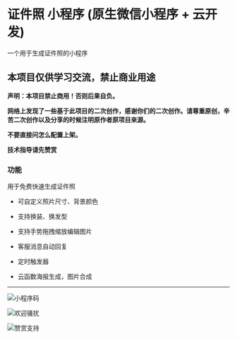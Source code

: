
# 证件照 小程序 (原生微信小程序 + 云开发)
一个用于生成证件照的小程序

## 本项目仅供学习交流，禁止商业用途

**声明：本项目禁止商用！否则后果自负。**

**网络上发现了一些基于此项目的二次创作，感谢你们的二次创作。请尊重原创，辛苦二次创作以及分享的时候注明原作者原项目来源。**

**不要直接问怎么配置上架。** 

**技术指导请先赞赏**

### 功能

用于免费快速生成证件照

- 可自定义照片尺寸、背景颜色 
- 支持换装、换发型 
- 支持手势拖拽缩放编辑图片


- 客服消息自动回复
- 定时触发器
- 云函数海报生成，图片合成

-------------------------

![小程序码](https://6465-dev-4iov0-1301148496.tcb.qcloud.la/%E5%BE%AE%E4%BF%A1%E5%9B%BE%E7%89%87_20210411162950.jpg?sign=1cdabb92e1b2f3ffa846fc4f8007f5f8&t=1618129824)

![欢迎骚扰](https://6465-dev-4iov0-1301148496.tcb.qcloud.la/%E5%BE%AE%E4%BF%A1%E5%9B%BE%E7%89%87_20200606104940.jpg?sign=185169727273f47f237464b4ebf90106&t=1618129640)

![赞赏支持](https://6465-dev-4iov0-1301148496.tcb.qcloud.la/%E5%BE%AE%E4%BF%A1%E5%9B%BE%E7%89%87_20200327222252.jpg?sign=9b042f8caa5f3a4e4506cdd75b04f789&t=1618129652)


